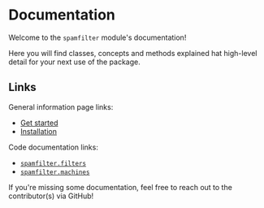 # Documentation

Welcome to the `spamfilter` module's documentation!

Here you will find classes, concepts and methods explained hat high-level detail for your next use of the package.

## Links
General information page links:
 - [Get started](./get_started.md)
 - [Installation](./installation.md)

Code documentation links:
 - [`spamfilter.filters`](./filters.md)
 - [`spamfilter.machines`](./machines.md)

If you're missing some documentation, feel free to reach out to the contributor(s) via GitHub!